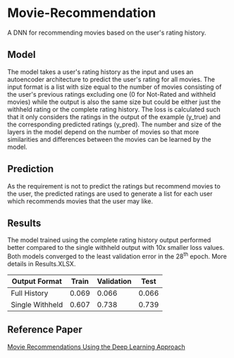 # Movie-Recommendation
A DNN for recommending movies based on the user's rating history. 

## Model

The model takes a user's rating history as the input and uses an autoencoder architecture to predict the user's rating for all movies. The input format is a list with size equal to the number of movies consisting of the user's previous ratings excluding one (0 for Not-Rated and withheld movies) while the output is also the same size but could be either just the withheld rating or the complete rating history. The loss is calculated such that it only considers the ratings in the output of the example (y_true) and the corresponding predicted ratings (y_pred). The number and size of the layers in the model depend on the number of movies so that more similarities and differences between the movies can be learned by the model. 

## Prediction

As the requirement is not to predict the ratings but recommend movies to the user, the predicted ratings are used to generate a list for each user which recommends movies that the user may like.

## Results

The model trained using the complete rating history output performed better compared to the single withheld output with 10x smaller loss values. Both models converged to the least validation error in the 28<sup>th</sup> epoch. More details in Results.XLSX.

| Output Format   | Train | Validation | Test  |
|-----------------|-------|------------|-------|
| Full History    | 0.069 | 0.066      | 0.066 |
| Single Withheld | 0.607 | 0.738      | 0.739 |

## Reference Paper

[Movie Recommendations Using the Deep Learning Approach](https://ieeexplore.ieee.org/document/8424686)
